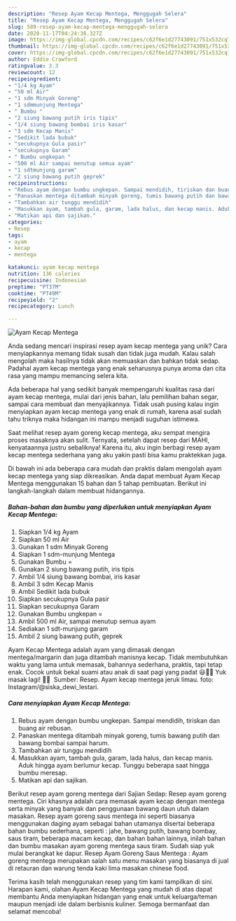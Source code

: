 ```yaml
---
description: "Resep Ayam Kecap Mentega, Menggugah Selera"
title: "Resep Ayam Kecap Mentega, Menggugah Selera"
slug: 589-resep-ayam-kecap-mentega-menggugah-selera
date: 2020-11-17T04:24:38.327Z
image: https://img-global.cpcdn.com/recipes/c62f6e1d27743091/751x532cq70/ayam-kecap-mentega-foto-resep-utama.jpg
thumbnail: https://img-global.cpcdn.com/recipes/c62f6e1d27743091/751x532cq70/ayam-kecap-mentega-foto-resep-utama.jpg
cover: https://img-global.cpcdn.com/recipes/c62f6e1d27743091/751x532cq70/ayam-kecap-mentega-foto-resep-utama.jpg
author: Eddie Crawford
ratingvalue: 3.3
reviewcount: 12
recipeingredient:
- "1/4 kg Ayam"
- "50 ml Air"
- "1 sdm Minyak Goreng"
- "1 sdmmunjung Mentega"
- " Bumbu "
- "2 siung bawang putih iris tipis"
- "1/4 siung bawang bombai iris kasar"
- "3 sdm Kecap Manis"
- "Sedikit lada bubuk"
- "secukupnya Gula pasir"
- "secukupnya Garam"
- " Bumbu ungkepan "
- "500 ml Air sampai menutup semua ayam"
- "1 sdtmunjung garam"
- "2 siung bawang putih geprek"
recipeinstructions:
- "Rebus ayam dengan bumbu ungkepan. Sampai mendidih, tiriskan dan buang air rebusan."
- "Panaskan mentega ditambah minyak goreng, tumis bawang putih dan bawang bombai sampai harum."
- "Tambahkan air tunggu mendidih"
- "Masukkan ayam, tambah gula, garam, lada halus, dan kecap manis. Aduk hingga ayam berlumur kecap. Tunggu beberapa saat hingga bumbu meresap."
- "Matikan api dan sajikan."
categories:
- Resep
tags:
- ayam
- kecap
- mentega

katakunci: ayam kecap mentega 
nutrition: 136 calories
recipecuisine: Indonesian
preptime: "PT37M"
cooktime: "PT49M"
recipeyield: "2"
recipecategory: Lunch

---
```



![Ayam Kecap Mentega](https://img-global.cpcdn.com/recipes/c62f6e1d27743091/751x532cq70/ayam-kecap-mentega-foto-resep-utama.jpg)

Anda sedang mencari inspirasi resep ayam kecap mentega yang unik? Cara menyiapkannya memang tidak susah dan tidak juga mudah. Kalau salah mengolah maka hasilnya tidak akan memuaskan dan bahkan tidak sedap. Padahal ayam kecap mentega yang enak seharusnya punya aroma dan cita rasa yang mampu memancing selera kita.

Ada beberapa hal yang sedikit banyak mempengaruhi kualitas rasa dari ayam kecap mentega, mulai dari jenis bahan, lalu pemilihan bahan segar, sampai cara membuat dan menyajikannya. Tidak usah pusing kalau ingin menyiapkan ayam kecap mentega yang enak di rumah, karena asal sudah tahu triknya maka hidangan ini mampu menjadi suguhan istimewa.

Saat melihat resep ayam goreng kecap mentega, aku sempat mengira proses masaknya akan sulit. Ternyata, setelah dapat resep dari MAHI, kenyataannya justru sebaliknya! Karena itu, aku ingin berbagi resep ayam kecap mentega sederhana yang aku yakin pasti bisa kamu praktekkan juga.


Di bawah ini ada beberapa cara mudah dan praktis dalam mengolah ayam kecap mentega yang siap dikreasikan. Anda dapat membuat Ayam Kecap Mentega menggunakan 15 bahan dan 5 tahap pembuatan. Berikut ini langkah-langkah dalam membuat hidangannya.

<!--inarticleads1-->

##### Bahan-bahan dan bumbu yang diperlukan untuk menyiapkan Ayam Kecap Mentega:

1. Siapkan 1/4 kg Ayam
1. Siapkan 50 ml Air
1. Gunakan 1 sdm Minyak Goreng
1. Siapkan 1 sdm-munjung Mentega
1. Gunakan  Bumbu =
1. Gunakan 2 siung bawang putih, iris tipis
1. Ambil 1/4 siung bawang bombai, iris kasar
1. Ambil 3 sdm Kecap Manis
1. Ambil Sedikit lada bubuk
1. Siapkan secukupnya Gula pasir
1. Siapkan secukupnya Garam
1. Gunakan  Bumbu ungkepan =
1. Ambil 500 ml Air, sampai menutup semua ayam
1. Sediakan 1 sdt-munjung garam
1. Ambil 2 siung bawang putih, geprek


Ayam Kecap Mentega adalah ayam yang dimasak dengan mentega/margarin dan juga ditambah manisnya kecap. Tidak membutuhkan waktu yang lama untuk memasak, bahannya sederhana, praktis, tapi tetap enak. Cocok untuk bekal suami atau anak di saat pagi yang padat 😃👍🏻 Yuk masak lagi! 👩‍🍳 ️ Sumber: Resep. Ayam kecap mentega jeruk limau. foto: Instagram/@siska_dewi_lestari. 

<!--inarticleads2-->

##### Cara menyiapkan Ayam Kecap Mentega:

1. Rebus ayam dengan bumbu ungkepan. Sampai mendidih, tiriskan dan buang air rebusan.
1. Panaskan mentega ditambah minyak goreng, tumis bawang putih dan bawang bombai sampai harum.
1. Tambahkan air tunggu mendidih
1. Masukkan ayam, tambah gula, garam, lada halus, dan kecap manis. Aduk hingga ayam berlumur kecap. Tunggu beberapa saat hingga bumbu meresap.
1. Matikan api dan sajikan.


Berikut resep ayam goreng mentega dari Sajian Sedap: Resep ayam goreng mentega. Ciri khasnya adalah cara memasak ayam kecap dengan mentega serta minyak yang banyak dan penggunaan bawang daun utuh dalam masakan. Resep ayam goreng saus mentega ini seperti biasanya menggunakan daging ayam sebagai bahan utamanya disertai beberapa bahan bumbu sederhana, seperti : jahe, bawang putih, bawang bombay, saus tiram, beberapa macam kecap, dan bahan bahan lainnya, inilah bahan dan bumbu masakan ayam goreng mentega saus tiram. Sudah siap yuk mulai berangkat ke dapur. Resep Ayam Goreng Saus Mentega : Ayam goreng mentega merupakan salah satu menu masakan yang biasanya di jual di retauran dan warung tenda kaki lima masakan chinese food. 

Terima kasih telah menggunakan resep yang tim kami tampilkan di sini. Harapan kami, olahan Ayam Kecap Mentega yang mudah di atas dapat membantu Anda menyiapkan hidangan yang enak untuk keluarga/teman maupun menjadi ide dalam berbisnis kuliner. Semoga bermanfaat dan selamat mencoba!
